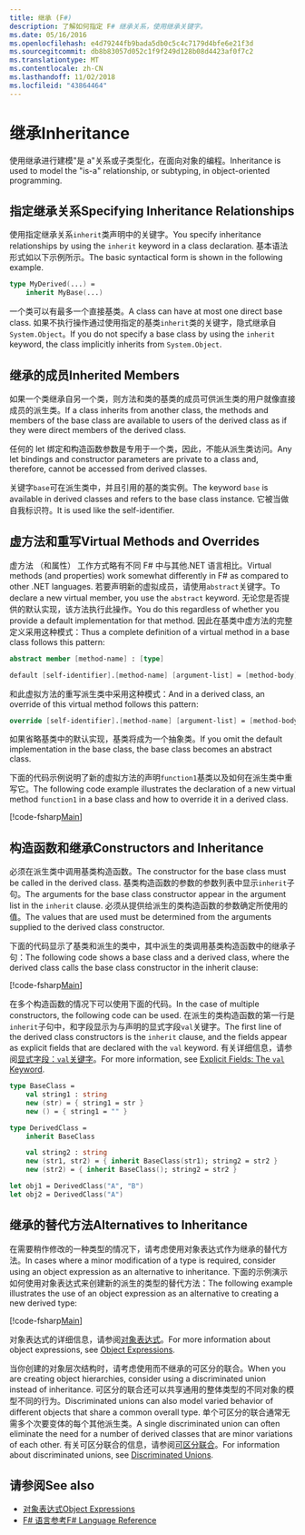 ```yaml
---
title: 继承 (F#)
description: 了解如何指定 F# 继承关系，使用继承关键字。
ms.date: 05/16/2016
ms.openlocfilehash: e4d79244fb9bada5db0c5c4c7179d4bfe6e21f3d
ms.sourcegitcommit: db8b83057d052c1f9f249d128b08d4423af0f7c2
ms.translationtype: MT
ms.contentlocale: zh-CN
ms.lasthandoff: 11/02/2018
ms.locfileid: "43864464"
---
```

# <a name="inheritance"></a><span data-ttu-id="41ba4-103">继承</span><span class="sxs-lookup"><span data-stu-id="41ba4-103">Inheritance</span></span>

<span data-ttu-id="41ba4-104">使用继承进行建模"是 a"关系或子类型化，在面向对象的编程。</span><span class="sxs-lookup"><span data-stu-id="41ba4-104">Inheritance is used to model the "is-a" relationship, or subtyping, in object-oriented programming.</span></span>

## <a name="specifying-inheritance-relationships"></a><span data-ttu-id="41ba4-105">指定继承关系</span><span class="sxs-lookup"><span data-stu-id="41ba4-105">Specifying Inheritance Relationships</span></span>

<span data-ttu-id="41ba4-106">使用指定继承关系`inherit`类声明中的关键字。</span><span class="sxs-lookup"><span data-stu-id="41ba4-106">You specify inheritance relationships by using the `inherit` keyword in a class declaration.</span></span> <span data-ttu-id="41ba4-107">基本语法形式如以下示例所示。</span><span class="sxs-lookup"><span data-stu-id="41ba4-107">The basic syntactical form is shown in the following example.</span></span>

```fsharp
type MyDerived(...) =
    inherit MyBase(...)
```

<span data-ttu-id="41ba4-108">一个类可以有最多一个直接基类。</span><span class="sxs-lookup"><span data-stu-id="41ba4-108">A class can have at most one direct base class.</span></span> <span data-ttu-id="41ba4-109">如果不执行操作通过使用指定的基类`inherit`类的关键字，隐式继承自`System.Object`。</span><span class="sxs-lookup"><span data-stu-id="41ba4-109">If you do not specify a base class by using the `inherit` keyword, the class implicitly inherits from `System.Object`.</span></span>

## <a name="inherited-members"></a><span data-ttu-id="41ba4-110">继承的成员</span><span class="sxs-lookup"><span data-stu-id="41ba4-110">Inherited Members</span></span>

<span data-ttu-id="41ba4-111">如果一个类继承自另一个类，则方法和类的基类的成员可供派生类的用户就像直接成员的派生类。</span><span class="sxs-lookup"><span data-stu-id="41ba4-111">If a class inherits from another class, the methods and members of the base class are available to users of the derived class as if they were direct members of the derived class.</span></span>

<span data-ttu-id="41ba4-112">任何的 let 绑定和构造函数参数是专用于一个类，因此，不能从派生类访问。</span><span class="sxs-lookup"><span data-stu-id="41ba4-112">Any let bindings and constructor parameters are private to a class and, therefore, cannot be accessed from derived classes.</span></span>

<span data-ttu-id="41ba4-113">关键字`base`可在派生类中，并且引用的基的类实例。</span><span class="sxs-lookup"><span data-stu-id="41ba4-113">The keyword `base` is available in derived classes and refers to the base class instance.</span></span> <span data-ttu-id="41ba4-114">它被当做自我标识符。</span><span class="sxs-lookup"><span data-stu-id="41ba4-114">It is used like the self-identifier.</span></span>

## <a name="virtual-methods-and-overrides"></a><span data-ttu-id="41ba4-115">虚方法和重写</span><span class="sxs-lookup"><span data-stu-id="41ba4-115">Virtual Methods and Overrides</span></span>

<span data-ttu-id="41ba4-116">虚方法 （和属性） 工作方式略有不同 F# 中与其他.NET 语言相比。</span><span class="sxs-lookup"><span data-stu-id="41ba4-116">Virtual methods (and properties) work somewhat differently in F# as compared to other .NET languages.</span></span> <span data-ttu-id="41ba4-117">若要声明新的虚拟成员，请使用`abstract`关键字。</span><span class="sxs-lookup"><span data-stu-id="41ba4-117">To declare a new virtual member, you use the `abstract` keyword.</span></span> <span data-ttu-id="41ba4-118">无论您是否提供的默认实现，该方法执行此操作。</span><span class="sxs-lookup"><span data-stu-id="41ba4-118">You do this regardless of whether you provide a default implementation for that method.</span></span> <span data-ttu-id="41ba4-119">因此在基类中虚方法的完整定义采用这种模式：</span><span class="sxs-lookup"><span data-stu-id="41ba4-119">Thus a complete definition of a virtual method in a base class follows this pattern:</span></span>

```fsharp
abstract member [method-name] : [type]

default [self-identifier].[method-name] [argument-list] = [method-body]
```

<span data-ttu-id="41ba4-120">和此虚拟方法的重写派生类中采用这种模式：</span><span class="sxs-lookup"><span data-stu-id="41ba4-120">And in a derived class, an override of this virtual method follows this pattern:</span></span>

```fsharp
override [self-identifier].[method-name] [argument-list] = [method-body]
```

<span data-ttu-id="41ba4-121">如果省略基类中的默认实现，基类将成为一个抽象类。</span><span class="sxs-lookup"><span data-stu-id="41ba4-121">If you omit the default implementation in the base class, the base class becomes an abstract class.</span></span>

<span data-ttu-id="41ba4-122">下面的代码示例说明了新的虚拟方法的声明`function1`基类以及如何在派生类中重写它。</span><span class="sxs-lookup"><span data-stu-id="41ba4-122">The following code example illustrates the declaration of a new virtual method `function1` in a base class and how to override it in a derived class.</span></span>

[!code-fsharp[Main](../../../samples/snippets/fsharp/lang-ref-1/snippet2601.fs)]

## <a name="constructors-and-inheritance"></a><span data-ttu-id="41ba4-123">构造函数和继承</span><span class="sxs-lookup"><span data-stu-id="41ba4-123">Constructors and Inheritance</span></span>

<span data-ttu-id="41ba4-124">必须在派生类中调用基类构造函数。</span><span class="sxs-lookup"><span data-stu-id="41ba4-124">The constructor for the base class must be called in the derived class.</span></span> <span data-ttu-id="41ba4-125">基类构造函数的参数的参数列表中显示`inherit`子句。</span><span class="sxs-lookup"><span data-stu-id="41ba4-125">The arguments for the base class constructor appear in the argument list in the `inherit` clause.</span></span> <span data-ttu-id="41ba4-126">必须从提供给派生的类构造函数的参数确定所使用的值。</span><span class="sxs-lookup"><span data-stu-id="41ba4-126">The values that are used must be determined from the arguments supplied to the derived class constructor.</span></span>

<span data-ttu-id="41ba4-127">下面的代码显示了基类和派生的类中，其中派生的类调用基类构造函数中的继承子句：</span><span class="sxs-lookup"><span data-stu-id="41ba4-127">The following code shows a base class and a derived class, where the derived class calls the base class constructor in the inherit clause:</span></span>

[!code-fsharp[Main](../../../samples/snippets/fsharp/lang-ref-1/snippet2602.fs)]

<span data-ttu-id="41ba4-128">在多个构造函数的情况下可以使用下面的代码。</span><span class="sxs-lookup"><span data-stu-id="41ba4-128">In the case of multiple constructors, the following code can be used.</span></span> <span data-ttu-id="41ba4-129">在派生的类构造函数的第一行是`inherit`子句中，和字段显示为与声明的显式字段`val`关键字。</span><span class="sxs-lookup"><span data-stu-id="41ba4-129">The first line of the derived class constructors is the `inherit` clause, and the fields appear as explicit fields that are declared with the `val` keyword.</span></span> <span data-ttu-id="41ba4-130">有关详细信息，请参阅[显式字段：`val`关键字](members/explicit-fields-the-val-keyword.md)。</span><span class="sxs-lookup"><span data-stu-id="41ba4-130">For more information, see [Explicit Fields: The `val` Keyword](members/explicit-fields-the-val-keyword.md).</span></span>

```fsharp
type BaseClass =
    val string1 : string
    new (str) = { string1 = str }
    new () = { string1 = "" }

type DerivedClass =
    inherit BaseClass

    val string2 : string
    new (str1, str2) = { inherit BaseClass(str1); string2 = str2 }
    new (str2) = { inherit BaseClass(); string2 = str2 }

let obj1 = DerivedClass("A", "B")
let obj2 = DerivedClass("A")
```

## <a name="alternatives-to-inheritance"></a><span data-ttu-id="41ba4-131">继承的替代方法</span><span class="sxs-lookup"><span data-stu-id="41ba4-131">Alternatives to Inheritance</span></span>

<span data-ttu-id="41ba4-132">在需要稍作修改的一种类型的情况下，请考虑使用对象表达式作为继承的替代方法。</span><span class="sxs-lookup"><span data-stu-id="41ba4-132">In cases where a minor modification of a type is required, consider using an object expression as an alternative to inheritance.</span></span> <span data-ttu-id="41ba4-133">下面的示例演示如何使用对象表达式来创建新的派生的类型的替代方法：</span><span class="sxs-lookup"><span data-stu-id="41ba4-133">The following example illustrates the use of an object expression as an alternative to creating a new derived type:</span></span>

[!code-fsharp[Main](../../../samples/snippets/fsharp/lang-ref-1/snippet2603.fs)]

<span data-ttu-id="41ba4-134">对象表达式的详细信息，请参阅[对象表达式](object-expressions.md)。</span><span class="sxs-lookup"><span data-stu-id="41ba4-134">For more information about object expressions, see [Object Expressions](object-expressions.md).</span></span>

<span data-ttu-id="41ba4-135">当你创建的对象层次结构时，请考虑使用而不继承的可区分的联合。</span><span class="sxs-lookup"><span data-stu-id="41ba4-135">When you are creating object hierarchies, consider using a discriminated union instead of inheritance.</span></span> <span data-ttu-id="41ba4-136">可区分的联合还可以共享通用的整体类型的不同对象的模型不同的行为。</span><span class="sxs-lookup"><span data-stu-id="41ba4-136">Discriminated unions can also model varied behavior of different objects that share a common overall type.</span></span> <span data-ttu-id="41ba4-137">单个可区分的联合通常无需多个次要变体的每个其他派生类。</span><span class="sxs-lookup"><span data-stu-id="41ba4-137">A single discriminated union can often eliminate the need for a number of derived classes that are minor variations of each other.</span></span> <span data-ttu-id="41ba4-138">有关可区分联合的信息，请参阅[可区分联合](discriminated-unions.md)。</span><span class="sxs-lookup"><span data-stu-id="41ba4-138">For information about discriminated unions, see [Discriminated Unions](discriminated-unions.md).</span></span>

## <a name="see-also"></a><span data-ttu-id="41ba4-139">请参阅</span><span class="sxs-lookup"><span data-stu-id="41ba4-139">See also</span></span>

- [<span data-ttu-id="41ba4-140">对象表达式</span><span class="sxs-lookup"><span data-stu-id="41ba4-140">Object Expressions</span></span>](object-expressions.md)
- [<span data-ttu-id="41ba4-141">F# 语言参考</span><span class="sxs-lookup"><span data-stu-id="41ba4-141">F# Language Reference</span></span>](index.md)
